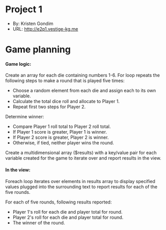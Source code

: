 # Project 1
+ By: Kristen Gondim
+ URL: <http://e2p1.vestige-kg.me>

# Game planning
#### Game logic:
Create an array for each die containing numbers 1-6.
For loop repeats the following steps to make a round that is played five times:
+ Choose a random element from each die and assign each to its own variable.
+ Calculate the total dice roll and allocate to Player 1.
+ Repeat first two steps for Player 2.

Determine winner:
+ Compare Player 1 roll total to Player 2 roll total. 
+ If Player 1 score is greater, Player 1 is winner. 
+ If Player 2 score is greater, Player 2 is winner.
+ Otherwise, if tied, neither player wins the round. 

Create a multidimensional array ($results) with a key/value pair for each variable created for the game to iterate over and report results in the view.
#### In the view:
Foreach loop iterates over elements in results array to display specified values plugged into the surrounding text to report results for each of the five rounds.

For each of five rounds, following results reported: 
+ Player 1's roll for each die and player total for round.
+ Player 2's roll for each die and player total for round.
+ The winner of the round.


